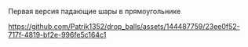 Первая версия падающие шары в прямоугольнике

https://github.com/Patrik1352/drop_balls/assets/144487759/23ee0f52-717f-4819-bf2e-996fe5c164c1





